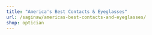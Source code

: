 ```yaml
---
title: "America's Best Contacts & Eyeglasses"
url: /saginaw/americas-best-contacts-and-eyeglasses/
shop: optician
---
```

